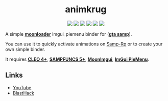 <h1 align="center">animkrug</h1>

<p align="center">

<img src="https://img.shields.io/badge/made%20for-GTA%20SA--MP-blue" >

<img src="https://img.shields.io/badge/Server-Samp--Rp-red">

<img src="https://img.shields.io/github/languages/top/qrlk/animkrug">

<img src="https://img.shields.io/badge/dynamic/json?color=blueviolet&label=users%20%28active%29&query=result&url=http%3A%2F%2Fqrlk.me%2Fdev%2Fmoonloader%2Fusers_active.php%3Fscript%3Danimkrug">

<img src="https://img.shields.io/badge/dynamic/json?color=blueviolet&label=users%20%28all%20time%29&query=result&url=http%3A%2F%2Fqrlk.me%2Fdev%2Fmoonloader%2Fusers_all.php%3Fscript%3Danimkrug">

<img src="https://img.shields.io/date/1569628800?label=released" >

</p>

A simple **[moonloader](https://gtaforums.com/topic/890987-moonloader/)** imgui_piemenu binder for (**[gta samp](https://sa-mp.com/)**).

You can use it to quickly activate animations on [Samp-Rp](http://samp-rp.ru/) or to create your own simple binder.

It requires **[CLEO 4+](http://cleo.li/?lang=ru)**, **[SAMPFUNCS 5+](https://blast.hk/threads/17/page-59#post-279414)**, **[MoonImgui](https://blast.hk/threads/19292/)**, **[ImGui PieMenu](https://www.blast.hk/threads/19648/)**.

## Links
* [YouTube](https://www.youtube.com/watch?v=B236ZHXRh1g)
* [BlastHack](https://www.blast.hk/threads/42164/)
